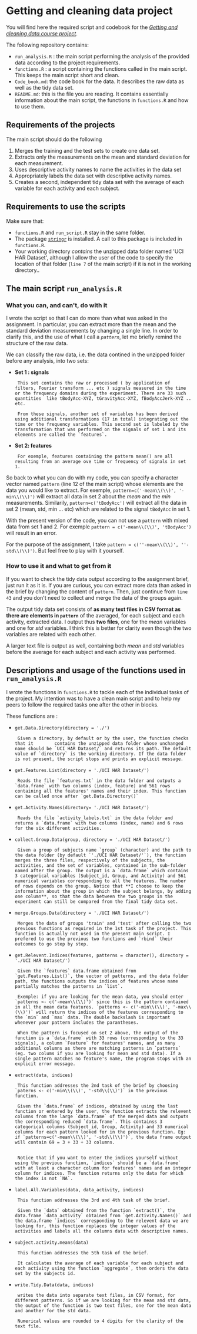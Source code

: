 Getting and cleaning data project
=================================

You will find here the required script and codebook for the [*Getting and cleaning data course project*](https://class.coursera.org/getdata-002/human_grading/view/courses/972080/assessments/3/submissions).

The following repository contains:

* `run_analysis.R` : the main script performing the analysis of the provided data according to the project requirements.
* `functions.R` : a script containing the functions called in the main script. This keeps the main script short and clean.
* `Code_book.md`: the code book for the data. It describes the raw data as well as the tidy data set.
* `README.md`: this is the file you are reading. It contains essentially information about the main script, the functions in `functions.R` and how to use them.

## Requirements of the projects

The main script should do the following

1. Merges the training and the test sets to create one data set.
2. Extracts only the measurements on the mean and standard deviation for each measurement. 
3. Uses descriptive activity names to name the activities in the data set
4. Appropriately labels the data set with descriptive activity names. 
5. Creates a second, independent tidy data set with the average of each variable for each activity and each subject.

## Requirements to use the scripts

Make sure that:

+ `functions.R` and `run_script.R` stay in the same folder.
+ The package [`stringr`](http://cran.r-project.org/package=stringr) is installed. A call to this package is included in `functions.R`.
+ Your working directory *contains* the unzipped data folder named 'UCI HAR Dataset', although I allow the user of the code to specify the location of that folder (`line 7` of the main script) if it is not in the working directory..

## The main script `run_analysis.R`

### What you can, and can't, do with it

I wrote the script so that I can do more than what was asked in the assignment. In particular, you can extract more than the mean and the standard deviation measurements by changing a single line. In order to clarify this, and the use of what I call a *`pattern`*, let me briefly remind the structure of the raw data.

We can classify the raw data, i.e. the data contined in the unzipped folder before any analysis, into two sets:

+ **Set 1 : signals**

       This set contains the raw or processed ( by application of filters, Fourier transform ... etc ) signals measured in the time or the frequency domains during the experiment. There are 33 such quantities  like tBodyAcc-XYZ, tGravityAcc-XYZ, fBodyAccJerk-XYZ .. etc.
       
       From these signals, another set of variables has been derived using additional transformations (17 in total) integrating out the time or the frequency variables. This second set is labeled by the transformation that was performed on the signals of set 1 and its elements are called the `features`.
       
+ **Set 2: features**

       For exemple, features containing the pattern mean() are all resulting from an average ove time or frequency of signals in set 1. 
       
So back to what you can do with my code, you can specify a character vector named `pattern` (line 12 of the main script) whose elements are the data you would like to extract. For exemple, `pattern=c('-mean\\(\\)', '-min\\(\\)')` will extract all data in set 2 about the *mean* and the *min* measurements. Similarily, `pattern=c('tBodyAcc')` will extract all the data in set 2 (mean, std, min ... etc) which are related to the signal `tBodyAcc` in set 1.

With the present version of the code, you can not use a `pattern` with mixed data from set 1 and 2. For exemple `pattern = c('-mean\\(\\)', 'tBodyAcc')` will result in an error.

For the purpose of the assignment, I take `pattern = c(''-mean\\(\\)', ''-std\\(\\)')`. But feel free to play with it yourself.

### How to use it and what to get from it

If you want to check the tidy data output according to the assignment brief, just run it as it is. If you are curious, you can extract more data than asked in the brief by changing the content of `pattern`. Then, just continue from `line 43` and you don't need to collect and merge the data of the groups again.

The output tidy data set consists of **as many text files in CSV format as there are elements in `pattern`** of the averaged, for each subject and each activity, extracted data. I output thus **two files**, one for the *mean* variables and one for *std* variables. I think this is better for clarity even though the two variables are related with each other. 

A larger text file is output as well, containing both *mean* and *std* variables before the average for each subject and each activity was performed. 


## Descriptions and usage of the functions used in `run_analysis.R`

I wrote the functions in `functions.R` to tackle each of the individual tasks of the project. My intention was to have a clean main script and to help my peers to follow the required tasks one after the other in blocks.

These functions are : 

+ `get.Data.Directory(directory = './')`

       Given a directory, by default or by the user, the function checks that it        contains the unzipped data folder whose unchanged name should be `UCI HAR Dataset/` and returns its path. The default value of `directory` is the working directory. If the data folder is not present, the script stops and prints an explicit message.
       
+ `get.Features.List(directory = './UCI HAR Dataset/')`

       Reads the file `features.txt` in the data folder and outputs a `data.frame` with two columns (index, feature) and 561 rows containing all the features' names and their index. This function can be called once after `get.Data.Directory()`
       
+ `get.Activity.Names(directory= './UCI HAR Dataset/')`

       Reads the file `activity_labels.txt` in the data folder and returns a `data.frame` with two columns (index, name) and 6 rows for the six different activities.

+ `collect.Group.Data(group, directory = './UCI HAR Dataset/')`
       
       Given a group of subjects name `group` (character) and the path to the data folder (by default `'./UCI HAR Dataset/'`), the function merges the three files, respectively of the subjects, the activities, and the set of variables, contained in the sub-folder named after the group. The output is a `data.frame` which contains 3 categorical variables (Subject_id, Group, and Activity) and 561 numerical variables corresponding to all the features. The number of rows depends on the group. Notice that **I choose to keep the information about the group in which the subject belongs, by adding one column**, so that the data between the two groups in the experiment can still be compared from the final tidy data set.
       
+ `merge.Groups.Data(directory = './UCI HAR Dataset/')`

       Merges the data of groups 'train' and 'test' after calling the two previous functions as required in the 1st task of the project. This function is actually not used in the present main script. I prefered to use the previous two functions and `rbind` their outcomes to go step by step.
       
 

+ `get.Relevent.Indices(features, patterns = character(), directory = './UCI HAR Dataset/')`

       Given the `features` data.frame obtained from `get.Features.List()`, the vector of patterns, and the data folder path, the functions outputs the indices of features whose name partially matches the patterns in `list`. 
       
       Exemple: if you are looking for the mean data, you should enter `patterns <- c('-mean\\(\\)')` since this is the pattern contained in all the mean data features. `patterns <- c('-min\\(\\)', '-max\\(\\)')` will return the indices of the features corresponding to the `min` and `max` data. The double backslash is important whenever your pattern includes the parantheses.
       
       When the pattern is focused on set 2 above, the output of the function is a `data.frame` with 33 rows (corresponding to the 33 signals), a column `Feature` for features' names, and as many additional columns as there are matching patterns in `patterns` (eg. two colums if you are looking for mean and std data). If a single pattern matches no feature's name, the program stops with an explicit error message.
       
+ `extract(data, indices)`

       This function addresses the 2nd task of the brief by choosing `paterns <- c('-min\\(\\)', '-std\\(\\)')` in the previous function.

       Given the `data.frame` of indices, obtained by using the last function or entered by the user, the function extracts the relevent columns from the large `data.frame` of the merged data and outputs the corresponding reduced `data.frame`. This containss 3 categorical columns (Subject_id, Group, Activity) and 33 numerical columns for each pattern looked for in the previous function. Eg: if `patterns=c('-mean\\(\\)', '-std\\(\\)')`, the data frame output will contain 69 = 3 + 33 + 33 columns.
       
       
       Notice that if you want to enter the indices yourself without using the previous function, `indices` should be a `data.frame` with at least a character column for features' names and an integer column for indices. The function returns only the data for which the index is not `NA`.
       
       
+ `label.All.Variables(data, data_activity, indices)`

       This function addresses the 3rd and 4th task of the brief.

       Given the `data` obtained from the function `extract()`, the data.frame `data_activity` obtained from `get.Activity.Names()` and the data.frame `indices` corresponding to the relevent data we are looking for, this function replaces the integer values of the activities and labels all the columns data with descriptive names.  
       
+ `subject.activity.means(data)`

       This function addresses the 5th task of the brief.
       
       It calculates the average of each variable for each subject and each activity using the function `aggregate`, then orders the data set by the subjects id. 
       
+ `write.Tidy.Data(data, indices)`

       writes the data into separate text files, in CSV format, for different patterns. So if we are looking for the mean and std data, the output of the function is two text files, one for the mean data and another for the std data.
       
       Numerical values are rounded to 4 digits for the clarity of the text file.




